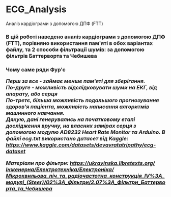 # ECG_Analysis
Аналіз кардіограми з допомогою ДПФ (FTT)


<h3>В цій роботі наведено аналіз кардіограми з допомогою ДПФ (FTT), порівняно використання пам'яті в обох варіантах файлу, та 2 способи фільтрації шумів: за допомогою фільтрів  Баттерворта та Чебишева<h3>
<b>Чому саме ряди Фур'є<b>

<i>Перш за все - займає менше пам'яті для зберігання.<i><br>
<i>По-друге - можливість відслідковувати шуми на ЕКГ, від апарату, або серця<i><br>
<i>По-третє, більша можливість подальшого прогнозування здоров'я пацієнта, можливість написання алгоритмів машинного навчання.<i><br>
Дякую, дані генерувались на початковому етапі дослідження вручну, на власних замірах серця з допомогою модулю AD8232 Heart Rate Monitor та Аrduino. В файлі ecg.txt використано датасет від Kaggle: https://www.kaggle.com/datasets/devavratatripathy/ecg-dataset

Матеріали про фільтри: https://ukrayinska.libretexts.org/Інженерна/Електротехніка/Електроніка/Мікрохвильова_піч_та_радіочастотна_конструкція_IV%3A_модулі_(Steer)/02%3A_Фільтри/2.07%3A_Фільтри_Баттерворта_та_Чебишева
